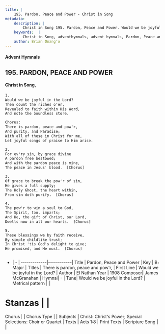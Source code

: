 ```yaml
---
title: |
    195. Pardon, Peace and Power - Christ in Song
metadata:
    description: |
        Christ in Song 195. Pardon, Peace and Power. Would we be joyful in the Lord? Then count the riches o'er, Revealed to faith within His Word, And note the boundless store. Chorus: There is pardon, peace and pow'r, And purity, and Paradise; With all of these in Christ for me, Let joyful songs of praise to Him arise.
    keywords:  |
        Christ in Song, adventhymnals, advent hymnals, Pardon, Peace and Power, Would we be joyful in the Lord?. There is pardon, peace and pow'r,
    author: Brian Onang'o
---
```


#### Advent Hymnals
## 195. PARDON, PEACE AND POWER
####  Christ in Song,

```txt
1.
Would we be joyful in the Lord?
Then count the riches o'er,
Revealed to faith within His Word,
And note the boundless store.

Chorus:
There is pardon, peace and pow'r,
And purity, and Paradise;
With all of these in Christ for me,
Let joyful songs of praise to Him arise.

2.
For ev'ry sin, by grace divine
A pardon free bestowed;
And with the pardon peace is mine,
The peace in Jesus' blood.  [Chorus]

3.
Of grace to break the pow'r of sin,
He gives a full supply;
The Holy Ghost, the heart within,
From sin doth purify.  [Chorus]

4.
The pow'r to win a soul to God,
The Spirit, too, imparts;
And He, the gift of Christ, our Lord,
Dwells now in all our hearts.  [Chorus]

5.
These blessings we by faith receive,
By simple childlike trust;
In Christ 'tis God's delight to give;
He promised, and He must.  [Chorus]



```

- |   -  |
-------------|------------|
Title | Pardon, Peace and Power |
Key | B♭ Major |
Titles | There is pardon, peace and pow'r, |
First Line | Would we be joyful in the Lord? |
Author | El Nathan
Year | 1908
Composer| James McGranahan |
Hymnal|  - |
Tune| Would we be joyful in the Lord? |
Metrical pattern | |
# Stanzas |  |
Chorus |  |
Chorus Type |  |
Subjects | Christ: Christ's Power; Special Selections: Choir or Quartet |
Texts | Acts 1:8 |
Print Texts | 
Scripture Song |  |
    
